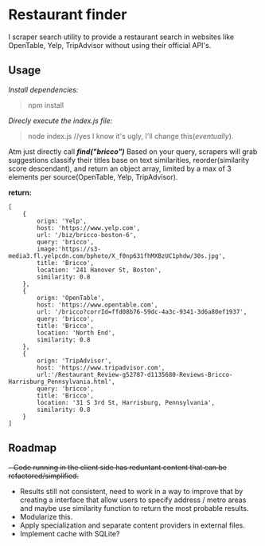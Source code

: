 # Restaurant finder
I scraper search utility to provide a restaurant search in websites like OpenTable, Yelp, TripAdvisor without using their official API's.

## Usage

*Install dependencies:*
> npm install

*Direcly execute the index.js file:*
> node index.js //yes I know it's ugly, I'll change this(_eventually_).

Atm just directly call **_find("bricco")_**
Based on your query, scrapers will grab suggestions classify their titles base on text similarities, reorder(similarity score descendant), and return an object array, limited by a max of 3 elements per source(OpenTable, Yelp, TripAdvisor).

**return:**
```
[
    { 
        orign: 'Yelp',
        host: 'https://www.yelp.com',
        url: '/biz/bricco-boston-6',
        query: 'bricco',
        image:'https://s3-media3.fl.yelpcdn.com/bphoto/X_f0np631fhMXBzUC1phdw/30s.jpg',
        title: 'Bricco',
        location: '241 Hanover St, Boston',
        similarity: 0.8 
    },
    { 
        orign: 'OpenTable',
        host: 'https://www.opentable.com',
        url: '/bricco?corrId=ffd08b76-59dc-4a3c-9341-3d6a80ef1937',
        query: 'bricco',
        title: 'Bricco',
        location: 'North End',
        similarity: 0.8 
    },
    { 
        orign: 'TripAdvisor',
        host: 'https://www.tripadvisor.com',
        url:'/Restaurant_Review-g52787-d1135680-Reviews-Bricco-Harrisburg_Pennsylvania.html',
        query: 'bricco',
        title: 'Bricco',
        location: '31 S 3rd St, Harrisburg, Pennsylvania',
        similarity: 0.8 
    }
]
```
## Roadmap
~~- Code running in the client side has reduntant content that can be refactored/simplified.~~
- Results still not consistent, need to work in a way to improve that by creating a interface that allow users to specify address / metro areas and maybe use similarity function to return the most probable results.
- Modularize this.
- Apply specialization and separate content providers in external files.
- Implement cache with SQLite?